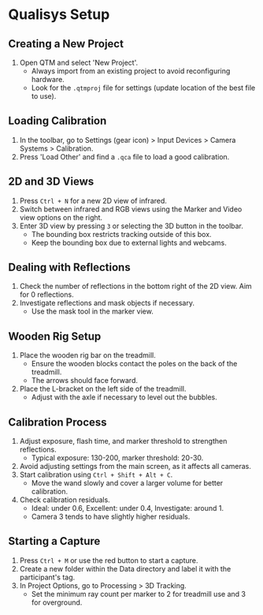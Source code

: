 
# Qualisys Setup

## Creating a New Project
1. Open QTM and select 'New Project'.
    - Always import from an existing project to avoid reconfiguring hardware.
    - Look for the `.qtmproj` file for settings (update location of the best file to use).

## Loading Calibration
1. In the toolbar, go to Settings (gear icon) > Input Devices > Camera Systems > Calibration.
2. Press 'Load Other' and find a `.qca` file to load a good calibration.

## 2D and 3D Views
1. Press `Ctrl + N` for a new 2D view of infrared.
2. Switch between infrared and RGB views using the Marker and Video view options on the right.
3. Enter 3D view by pressing `3` or selecting the 3D button in the toolbar.
    - The bounding box restricts tracking outside of this box.
    - Keep the bounding box due to external lights and webcams.

## Dealing with Reflections
1. Check the number of reflections in the bottom right of the 2D view. Aim for 0 reflections.
2. Investigate reflections and mask objects if necessary.
    - Use the mask tool in the marker view.

## Wooden Rig Setup
1. Place the wooden rig bar on the treadmill.
    - Ensure the wooden blocks contact the poles on the back of the treadmill.
    - The arrows should face forward.
2. Place the L-bracket on the left side of the treadmill.
    - Adjust with the axle if necessary to level out the bubbles.

## Calibration Process
1. Adjust exposure, flash time, and marker threshold to strengthen reflections.
    - Typical exposure: 130-200, marker threshold: 20-30.
2. Avoid adjusting settings from the main screen, as it affects all cameras.
3. Start calibration using `Ctrl + Shift + Alt + C`.
    - Move the wand slowly and cover a larger volume for better calibration.
4. Check calibration residuals.
    - Ideal: under 0.6, Excellent: under 0.4, Investigate: around 1.
    - Camera 3 tends to have slightly higher residuals.

## Starting a Capture
1. Press `Ctrl + M` or use the red button to start a capture.
2. Create a new folder within the Data directory and label it with the participant's tag.
3. In Project Options, go to Processing > 3D Tracking.
    - Set the minimum ray count per marker to 2 for treadmill use and 3 for overground.
